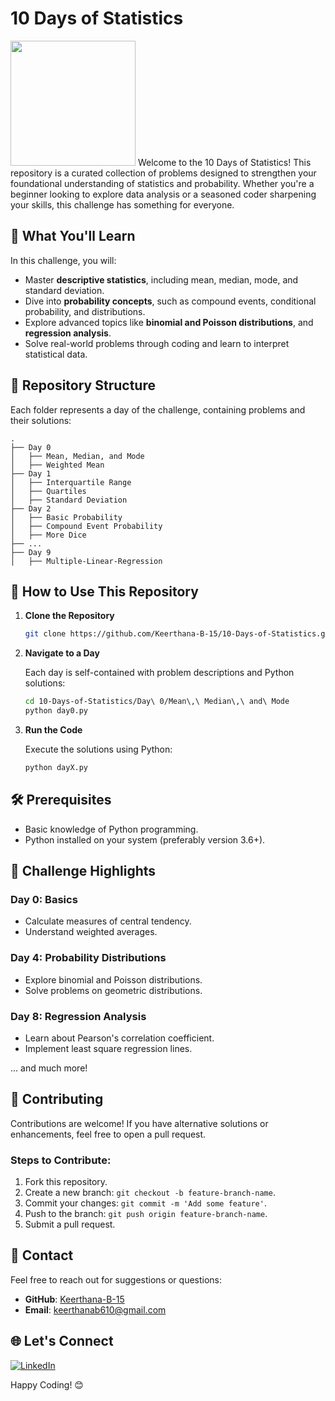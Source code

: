 # 10 Days of Statistics

<img src="https://upload.wikimedia.org/wikipedia/commons/6/65/HackerRank_logo.png" width="200">
Welcome to the 10 Days of Statistics! This repository is a curated collection of problems designed to strengthen your foundational understanding of statistics and probability. Whether you're a beginner looking to explore data analysis or a seasoned coder sharpening your skills, this challenge has something for everyone.



## 🌟 What You'll Learn

In this challenge, you will:

- Master **descriptive statistics**, including mean, median, mode, and standard deviation.
- Dive into **probability concepts**, such as compound events, conditional probability, and distributions.
- Explore advanced topics like **binomial and Poisson distributions**, and **regression analysis**.
- Solve real-world problems through coding and learn to interpret statistical data.



## 📂 Repository Structure

Each folder represents a day of the challenge, containing problems and their solutions:

```plaintext
.
├── Day 0
│   ├── Mean, Median, and Mode
│   ├── Weighted Mean
├── Day 1
│   ├── Interquartile Range
│   ├── Quartiles
│   ├── Standard Deviation
├── Day 2
│   ├── Basic Probability
│   ├── Compound Event Probability
│   ├── More Dice
├── ...
├── Day 9
│   ├── Multiple-Linear-Regression
```



## 🚀 How to Use This Repository

1. **Clone the Repository**

   ```bash
   git clone https://github.com/Keerthana-B-15/10-Days-of-Statistics.git
   ```

2. **Navigate to a Day**

   Each day is self-contained with problem descriptions and Python solutions:

   ```bash
   cd 10-Days-of-Statistics/Day\ 0/Mean\,\ Median\,\ and\ Mode
   python day0.py
   ```

3. **Run the Code**

   Execute the solutions using Python:

   ```bash
   python dayX.py
   ```



## 🛠️ Prerequisites

- Basic knowledge of Python programming.
- Python installed on your system (preferably version 3.6+).



## 🎯 Challenge Highlights

### Day 0: Basics
- Calculate measures of central tendency.
- Understand weighted averages.

### Day 4: Probability Distributions
- Explore binomial and Poisson distributions.
- Solve problems on geometric distributions.

### Day 8: Regression Analysis
- Learn about Pearson's correlation coefficient.
- Implement least square regression lines.

... and much more!



## 🤝 Contributing

Contributions are welcome! If you have alternative solutions or enhancements, feel free to open a pull request.

### Steps to Contribute:
1. Fork this repository.
2. Create a new branch: `git checkout -b feature-branch-name`.
3. Commit your changes: `git commit -m 'Add some feature'`.
4. Push to the branch: `git push origin feature-branch-name`.
5. Submit a pull request.



## 📧 Contact

Feel free to reach out for suggestions or questions:
- **GitHub**: [Keerthana-B-15](https://github.com/Keerthana-B-15)
- **Email**: [keerthanab610@gmail.com](mailto:keerthanab610@gmail.com)



## 🌐 Let's Connect

[![LinkedIn](https://img.shields.io/badge/LinkedIn-Keerthana--B-blue)](https://www.linkedin.com/in/keerthana-b-904b79256/)



Happy Coding! 😊
